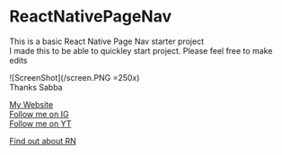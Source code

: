 # ReactNativePageNav
This is a basic React Native Page Nav starter project<br />
I made this to be able to quickley start project. Please feel free to make edits


![ScreenShot](/screen.PNG =250x)<br />
Thanks Sabba<br />


[My Website](http://sabbakeynejad.co.uk/#/)<br />
[Follow me on IG](https://www.instagram.com/sab8a)<br />
[Follow me on YT](https://www.youtube.com/channel/UCSGlYKPZ6abc95xGEvOyY0g)<br />

[Find out about RN](https://facebook.github.io/react-native/)
